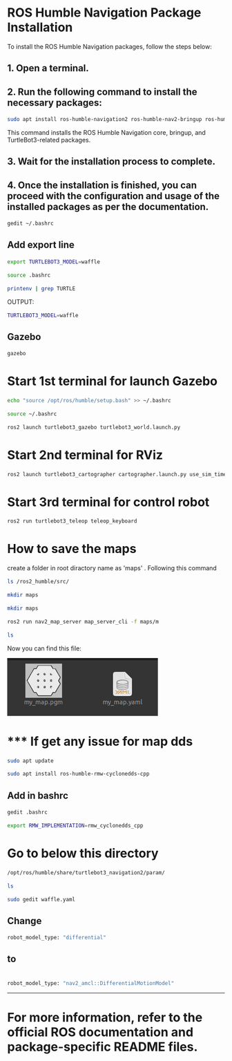 # ROS Humble Navigation Package Installation

To install the ROS Humble Navigation packages, follow the steps below:

## 1. Open a terminal.

## 2. Run the following command to install the necessary packages:

```bash
sudo apt install ros-humble-navigation2 ros-humble-nav2-bringup ros-humble-turtlebot3*
```

   This command installs the ROS Humble Navigation core, bringup, and TurtleBot3-related packages.

## 3. Wait for the installation process to complete.

## 4. Once the installation is finished, you can proceed with the configuration and usage of the installed packages as per the documentation.


```bash
gedit ~/.bashrc
```

## Add export line

```bash
export TURTLEBOT3_MODEL=waffle
```


```bash
source .bashrc
```

```bash
printenv | grep TURTLE
```
OUTPUT:

```bash
TURTLEBOT3_MODEL=waffle
```
## Gazebo
```bash
gazebo
```


# Start 1st terminal for launch Gazebo

```bash
echo "source /opt/ros/humble/setup.bash" >> ~/.bashrc
```

```bash
source ~/.bashrc
```
```bash
ros2 launch turtlebot3_gazebo turtlebot3_world.launch.py
```

# Start 2nd terminal for RViz

```bash
ros2 launch turtlebot3_cartographer cartographer.launch.py use_sim_time:=True
```
# Start 3rd terminal for control robot

```bash
ros2 run turtlebot3_teleop teleop_keyboard
```


# How to save the maps
create a folder in root diractory name as 'maps' . Following this command

```bash
ls /ros2_humble/src/
```
```bash
mkdir maps
```
```bash
mkdir maps
```

```bash
ros2 run nav2_map_server map_server_cli -f maps/m 
```

```bash
ls
```
Now you can find this file:

![Alt text](image-1.png)



# *** If get any issue for map dds

```bash
sudo apt update
```
```bash
sudo apt install ros-humble-rmw-cyclonedds-cpp
```

## Add in bashrc 
```bash
gedit .bashrc
```
```bash
export RMW_IMPLEMENTATION=rmw_cyclonedds_cpp
```
# Go to below this directory

```bash
/opt/ros/humble/share/turtlebot3_navigation2/param/
```

```bash
ls
```

```bash
sudo gedit waffle.yaml
```



 ## Change 
```bash
robot_model_type: "differential"
```
 ## to

```bash

robot_model_type: "nav2_amcl::DifferentialMotionModel"

```

------------------------------------------




# For more information, refer to the official ROS documentation and package-specific README files.